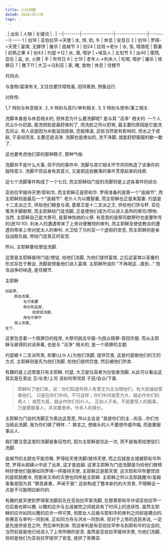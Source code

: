 ```yaml
---
title: 小议洗脚
date0: 2016/07/28
tags: ☆
---
```


. | 出处   | 人物           | 关键词         | .       |
--|--------|----------------|----------------|---------|-----
1 | 创18   | 亚伯拉罕->天使 | 水, 饼, 奶, 牛 | 休息    | 安息日
2 | 创19   | 罗得->天使     | 宴席, 无酵饼   | 屠杀    | 逾越节
3 | 创24   | 拉班->老仆     | 水, 饭, 喂骆驼 | 娶妻    | 初熟之果
4 | 创43   | 约瑟->12       | 水, 酒, 喂驴   | +埃及人 | 五旬节
5 | 出40   | 摩西, 亚伦     | 盆, 水, 火祭   | 手      | 吹号日
6 | 士19   | 老年人->利未人 | 吃喝, 喂驴     | 屠杀    | 赎罪日
7 | 撒下11 | 大卫->乌利亚   | 家, 睡, 食物   | 休息    | 住棚节

共同点:

与食物/宴席有关, 又往往要饮喂牲畜, 招待客旅, 预备远行.

对称性:

1,7 特别与休息相关. 2, 6 特别与恶行/审判相关. 3, 5 特别与使命/事工相关.

洗脚本身是与休息相关的, 但休息为什么要洗脚呢? 是与其 "洁净" 相关的. 一个人风尘仆仆赶路, 能洗把脸是最舒爽的了, 而洗脸之所以舒爽, 最主要的原因是它能洗去风尘. 有人说是因为水能滋润皮肤, 还能降温, 这些当然是有影响的, 但水之于皮肤, 于圣经而言, 主要还是洁净. 洗脚也是类似的, 洗干净脚, 就能舒舒服服的歇一歇了.

这也要考虑他们穿的那种鞋子, 那种气候.

洗脚并不是什么大事, 但不同的事件中, 洗脚与其它相关环节共同构造了该事件的独特意义. 洗脚不但自身有其意义, 又是把这些散落的事件贯穿起来的线索.

这七个洗脚事件构成了一个七日, 而主耶稣给门徒的洗脚则是上述各事件的综合.

亚伯拉罕接待天使/耶和华, 而主耶稣正是耶和华.
罗得准备的是第一个"逾越节", 而主耶稣则是最后一个"逾越节".
老仆人为以撒娶妻, 而主耶稣也正是来娶妻.
约瑟是十二支派之王, 供给他们粮食与酒, 基督正是十二支派之王, 供给他们饼与杯.
亚伦等洗手脚献祭, 而主耶稣给门徒洗脚, 正是使他们成为可以进入圣所的祭司/祭物. 当然, 主耶稣自己是大祭司, 是蒙神悦纳的火祭. 有意思的是祭司献祭时也是要吹号的(民10:10).
利未人的遭遇带来了上帝对便雅悯的审判, 而主耶稣及使徒教会的遭遇则带来上帝对犹太人的审判.
大卫给了乌利亚一个虚假的安息, 而主耶稣则是亲自战胜仇敌, 带给门徒真正的安息.

所以, 主耶稣要给使徒洗脚.

这里是主耶稣接待门徒/使徒, 给他们洗脚, 为他们提供宴席, 之后这宴席以圣餐的形式存在于教会, 洗脚是预备他们进入宴席. 主耶稣所说的 "不再喝这...直到..." 饱含战争的味道, 是住棚节.

主耶稣

    站起来,
        脱去衣服,
            毛巾束腰
            倒水到盆里,
                给使徒洗脚,
            用毛巾擦干
        穿上衣服,
    坐下.

这里包含着一个赎罪日的程序, 大祭司脱去华服-为民众赎罪-穿回华服. 而从主耶稣与彼得的对话来看, 也是与 "洁净" 相关的, 是一个赎罪的主题.

约瑟被十二支派所卖, 却要(让仆人)为他们洗脚, 提供饮食, 这是约瑟做他们的王的方式. 主耶稣则是先为他们洗脚, 给他们提供饮食, 然后被他们所卖.

有趣的是上述里面只有主耶稣, 约瑟, 大卫是位高者为位低者洗脚, 从此可以看出这其实是在表达 王/长老/上司 该如何带领其 子民/会众/下属.

> 耶稣叫了他们来，说：你们知道外邦人有君王为主治理他们，有大臣操权管束他们。 只是在你们中间，不可这样；你们中间谁愿为大，就必作你们的用人； 谁愿为首，就必作你们的仆人。 正如人子来，不是要受人的服事，乃是要服事人，并且要舍命，作多人的赎价。

主耶稣为门徒的洗脚正为表达这意思, 所以主会说 "我是你们的主...尚且...你们也当彼此洗脚, 我为你们做了榜样...". 换言之, 想做头的人不要想作威作福, 而是要服事众人.

我们要注意这里的洗脚是象征性的, 因为主耶稣是仅此一次, 而不是每周给使徒们洗脚.

逾越节的主题也不能忽略. 罗得给天使洗脚/接待天使, 而之后就是五城被耶和华所焚, 罗得从硫磺火中逃了出来, 这才是逾越. 这里主耶稣为门徒洗脚是为给他们做榜样好使他们能够如同罗得一样接待天使, 主耶稣正是那天使. 这次耶和华所要焚烧的是耶路撒冷, 而那来灭命的天使也同样是主耶稣. 主耶稣之所以去耶路撒冷/圣殿查看是因为其 "罪恶甚重，声闻于我". 这些构成了整本新约的大背景, 不理解这一点是不可能明白新约的.

有趣的是天使到罗得家洗脚前先在亚伯拉罕家洗脚, 在那里耶和华许诺亚伯拉罕一位后裔也即以撒. 以撒的应许与五成被焚之间就具有了时间上的连续性. 虽然主耶稣的应许如同以撒的应许一样可笑, 但那女人后裔与耶和华的审判之间却是耦合的. 弥赛亚与审判一同到来, 正如同方舟与洪水一同到来. 但对于上帝的选民来说, 一定是先提供安息之所, 然后审判到来. 而这审判是有亚伯拉罕参与到耶和华的议会的, 当然前提是他已经进入了上帝所赐的安息. 虽然是亚伯拉罕接待天使, 为他们洗脚, 但却是他们为亚伯拉罕提供了安息, 提供了弥赛亚.
